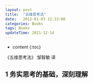 ```yaml
---
layout: post
title:  "五维思考法"
date:   2012-01-03 12:23:00
categories: Books 
tags: Books
updateTime: 2021-12-14
---
```


* content
{:toc}

《五维思考法》 邹智敏  译

## 1 务实思考的基础，深刻理解

